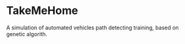 # TakeMeHome

A simulation of automated vehicles path detecting training, based on genetic algorith.
